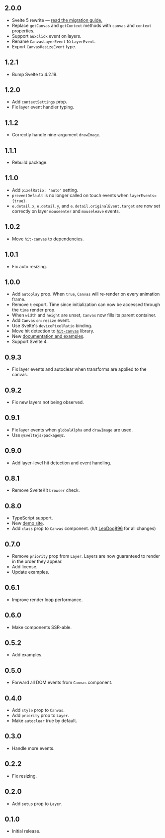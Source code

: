 ## 2.0.0

- Svelte 5 rewrite — [read the migration guide.](https://dnass.github.io/svelte-canvas/upgrading)
- Replace `getCanvas` and `getContext` methods with `canvas` and `context` properties.
- Support `auxclick` event on layers.
- Rename `CanvasLayerEvent` to `LayerEvent`.
- Export `CanvasResizeEvent` type.

## 1.2.1

- Bump Svelte to 4.2.19.

## 1.2.0

- Add `contextSettings` prop.
- Fix layer event handler typing.

## 1.1.2

- Correctly handle nine-argument `drawImage`.

## 1.1.1

- Rebuild package.

## 1.1.0

- Add `pixelRatio: 'auto'` setting.
- `preventDefault` is no longer called on touch events when `layerEvents={true}`.
- `e.detail.x`, `e.detail.y`, and `e.detail.originalEvent.target` are now set correctly on layer `mouseenter` and `mouseleave` events.

## 1.0.2

- Move `hit-canvas` to dependencies.

## 1.0.1

- Fix auto resizing.

## 1.0.0

- Add `autoplay` prop. When `true`, `Canvas` will re-render on every animation frame.
- Remove `t` export. Time since initialization can now be accessed through the `time` render prop.
- When `width` and `height` are unset, `Canvas` now fills its parent container.
- Add `Canvas` `on:resize` event.
- Use Svelte's `devicePixelRatio` binding.
- Move hit detection to [`hit-canvas`](https://npmjs.com/package/hit-canvas) library.
- New [documentation and examples](https://dnass.github.io/svelte-canvas).
- Support Svelte 4.

## 0.9.3

- Fix layer events and autoclear when transforms are applied to the canvas.

## 0.9.2

- Fix new layers not being observed.

## 0.9.1

- Fix layer events when `globalAlpha` and `drawImage` are used.
- Use `@sveltejs/package@2`.

## 0.9.0

- Add layer-level hit detection and event handling.

## 0.8.1

- Remove SvelteKit `browser` check.

## 0.8.0

- TypeScript support.
- New [demo site](https://dnass.github.io/svelte-canvas/).
- Add `class` prop to `Canvas` component. (h/t [LeoDog896](https://github.com/LeoDog896) for all changes)

## 0.7.0

- Remove `priority` prop from `Layer`. Layers are now guaranteed to render in the order they appear.
- Add license.
- Update examples.

## 0.6.1

- Improve render loop performance.

## 0.6.0

- Make components SSR-able.

## 0.5.2

- Add examples.

## 0.5.0

- Forward all DOM events from `Canvas` component.

## 0.4.0

- Add `style` prop to `Canvas`.
- Add `priority` prop to `Layer`.
- Make `autoclear` true by default.

## 0.3.0

- Handle more events.

## 0.2.2

- Fix resizing.

## 0.2.0

- Add `setup` prop to `Layer`.

## 0.1.0

- Initial release.
